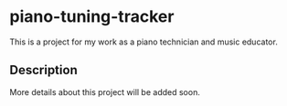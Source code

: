 # piano-tuning-tracker

This is a project for my work as a piano technician and music educator.

## Description

More details about this project will be added soon.
